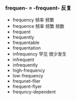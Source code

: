 ### frequen- = -frequent- 反复

- frequency 频率 频繁
- frequence 频率 频繁 频数
- frequent
- frequently
- frequentable
- frequentation
- infrequency 罕见  很少发生
- infrequent
- infrequently
- high-frequency
- low-frequency
- frequnet-flier
- frequent-flyer
- frequncy-dependent